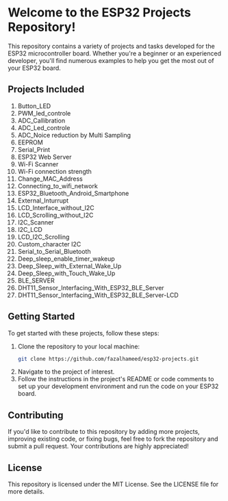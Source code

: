 
Welcome to the ESP32 Projects Repository!
=========================================

This repository contains a variety of projects and tasks developed for the ESP32 microcontroller board. Whether you're a beginner or an experienced developer, you'll find numerous examples to help you get the most out of your ESP32 board.

## Projects Included

1. Button_LED
2. PWM_led_controle
3. ADC_Callibration
4. ADC_Led_controle
5. ADC_Noice reduction by Multi Sampling
6. EEPROM
7. Serial_Print
8. ESP32 Web Server
9. Wi-Fi Scanner
10. Wi-Fi connection strength
11. Change_MAC_Address
12. Connecting_to_wifi_network
13. ESP32_Bluetooth_Android_Smartphone
14. External_Inturrupt
15. LCD_Interface_without_I2C
16. LCD_Scrolling_without_I2C
17. I2C_Scanner
18. I2C_LCD
19. LCD_I2C_Scrolling
20. Custom_character I2C
21. Serial_to_Serial_Bluetooth
22. Deep_sleep_enable_timer_wakeup
23. Deep_Sleep_with_External_Wake_Up
24. Deep_Sleep_with_Touch_Wake_Up
25. BLE_SERVER
26. DHT11_Sensor_Interfacing_With_ESP32_BLE_Server
27. DHT11_Sensor_Interfacing_With_ESP32_BLE_Server-LCD

## Getting Started

To get started with these projects, follow these steps:

1. Clone the repository to your local machine:
   ```sh
   git clone https://github.com/fazalhameed/esp32-projects.git

2. Navigate to the project of interest.
3. Follow the instructions in the project's README or code comments to set up your development environment and run the code on your ESP32 board.

## Contributing

If you'd like to contribute to this repository by adding more projects, improving existing code, or fixing bugs, feel free to fork the repository and submit a pull request. Your contributions are highly appreciated!

## License

This repository is licensed under the MIT License. See the LICENSE file for more details.
